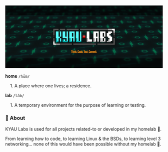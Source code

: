 ![KYAU Labs Github Header](profile/README.png)

**home**    `/hōm/`

    1. A place where one lives; a residence.

**lab**    `/lăb/`

    1. A temporary environment for the purpose of learning or testing.

### 📮 About

KYAU Labs is used for all projects related-to or developed in my homelab 🧪.

From learning how to code, to learning Linux & the BSDs, to learning level 3 networking... none of this would have been possible without my homelab 💖.
